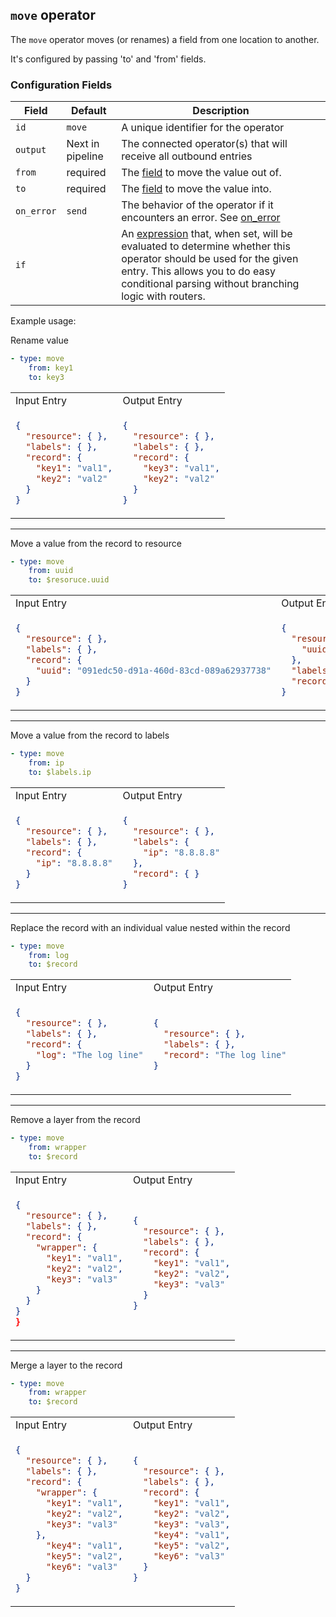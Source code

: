 ## `move` operator

The `move` operator moves (or renames) a field from one location to another.

It's configured by passing 'to' and 'from' fields.

### Configuration Fields

| Field      | Default          | Description                                                                                                                                                                                                                              |
| ---        | ---              | ---                                                                                                                                                                                                                                      |
| `id`       | `move`    | A unique identifier for the operator                                                                                                                                                                                                     |
| `output`   | Next in pipeline | The connected operator(s) that will receive all outbound entries                                                                                                                                                                         |
| `from`      | required       | The [field](/docs/types/field.md)  to move the value out of.   
| `to`      | required       | The [field](/docs/types/field.md)  to move the value into.
| `on_error` | `send`           | The behavior of the operator if it encounters an error. See [on_error](/docs/types/on_error.md)                                                                                                                                          |
| `if`       |                  | An [expression](/docs/types/expression.md) that, when set, will be evaluated to determine whether this operator should be used for the given entry. This allows you to do easy conditional parsing without branching logic with routers. |

Example usage: 

Rename value
```yaml
- type: move
    from: key1
    to: key3
```

<table>
<tr><td> Input Entry</td> <td> Output Entry </td></tr>
<tr>
<td>

```json
{
  "resource": { },
  "labels": { },  
  "record": {
    "key1": "val1",
    "key2": "val2"
  }
}
```

</td>
<td>

```json
{
  "resource": { },
  "labels": { },  
  "record": {
    "key3": "val1",
    "key2": "val2"
  }
}
```

</td>
</tr>
</table>
<hr>

Move a value from the record to resource

```yaml
- type: move
    from: uuid
    to: $resoruce.uuid
```

<table>
<tr><td> Input Entry</td> <td> Output Entry </td></tr>
<tr>
<td>

```json
{
  "resource": { },
  "labels": { },  
  "record": {
    "uuid": "091edc50-d91a-460d-83cd-089a62937738"
  }
}
```

</td>
<td>

```json
{
  "resource": { 
    "uuid": "091edc50-d91a-460d-83cd-089a62937738"
  },
  "labels": { },  
  "record": { }
}
```

</td>
</tr>
</table>

<hr>

Move a value from the record to labels

```yaml
- type: move
    from: ip
    to: $labels.ip
```

<table>
<tr><td> Input Entry</td> <td> Output Entry </td></tr>
<tr>
<td>

```json
{
  "resource": { },
  "labels": { },  
  "record": {
    "ip": "8.8.8.8"
  }
}
```

</td>
<td>

```json
{
  "resource": { },
  "labels": { 
    "ip": "8.8.8.8"
  },  
  "record": { }
}
```

</td>
</tr>
</table>

<hr>

Replace the record with an individual value nested within the record
```yaml
- type: move
    from: log
    to: $record
```

<table>
<tr><td> Input Entry</td> <td> Output Entry </td></tr>
<tr>
<td>

```json
{
  "resource": { },
  "labels": { },  
  "record": {
    "log": "The log line"
  }
}
```

</td>
<td>

```json
{
  "resource": { },
  "labels": { },  
  "record": "The log line"
}
```

</td>
</tr>
</table>

<hr>

Remove a layer from the record
```yaml
- type: move
    from: wrapper
    to: $record
```

<table>
<tr><td> Input Entry</td> <td> Output Entry </td></tr>
<tr>
<td>

```json
{
  "resource": { },
  "labels": { },  
  "record": {
    "wrapper": {
      "key1": "val1",
      "key2": "val2",
      "key3": "val3"
    }
  }
}
}
```

</td>
<td>

```json
{
  "resource": { },
  "labels": { },  
  "record": {
    "key1": "val1",
    "key2": "val2",
    "key3": "val3"
  }
}
```

</td>
</tr>
</table>

<hr>

Merge a layer to the record
```yaml
- type: move
    from: wrapper
    to: $record
```

<table>
<tr><td> Input Entry</td> <td> Output Entry </td></tr>
<tr>
<td>

```json
{
  "resource": { },
  "labels": { },  
  "record": {
    "wrapper": {
      "key1": "val1",
      "key2": "val2",
      "key3": "val3"
    },
      "key4": "val1",
      "key5": "val2",
      "key6": "val3"
  }
}
```

</td>
<td>

```json
{
  "resource": { },
  "labels": { },  
  "record": {
    "key1": "val1",
    "key2": "val2",
    "key3": "val3",
    "key4": "val1",
    "key5": "val2",
    "key6": "val3"
  }
}
```

</td>
</tr>
</table>

